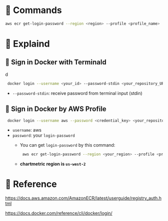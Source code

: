# 💚 Commands

```bash
aws ecr get-login-password --region <region> --profile <profile_name> | docker login --username AWS --password-stdin <repository_url>
```

# 💚 Explaind

## 💛 Sign in Docker with Terminald
d
```bash
 docker login --username <your_id> --password-stdin <your_repository_URL>
```

- `--password-stdin`: receive password from terminal input (stdin)

## 💛 Sign in Docker by AWS Profile

```bash
 docker login --username aws --password <credential_key> <your_repository_URL>
```

- `username`: aws
- `password`: your `login-password`
    - You can get `login-password` by this command:
        
        ```bash
         aws ecr get-login-password --region <your_region> --profile <profile_name>
        ```
        
    - **chartmetric region is `us-west-2`**

# 💚 Reference

https://docs.aws.amazon.com/AmazonECR/latest/userguide/registry_auth.html

https://docs.docker.com/reference/cli/docker/login/
